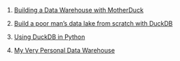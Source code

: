 1. [Building a Data Warehouse with MotherDuck](
https://motherduck.com/docs/getting-started/data-warehousing/)


2. [Build a poor man’s data lake from scratch with DuckDB](
https://dagster.io/blog/duckdb-data-lake)

3. [Using DuckDB in Python](
https://medium.com/@anshubantra/using-duckdb-in-python-a-comprehensive-guide-d14bc0b06546)

4. [My Very Personal Data Warehouse](
https://towardsdatascience.com/my-very-personal-data-warehouse-fitbit-activity-analysis-with-duckdb-8d1193046133)
